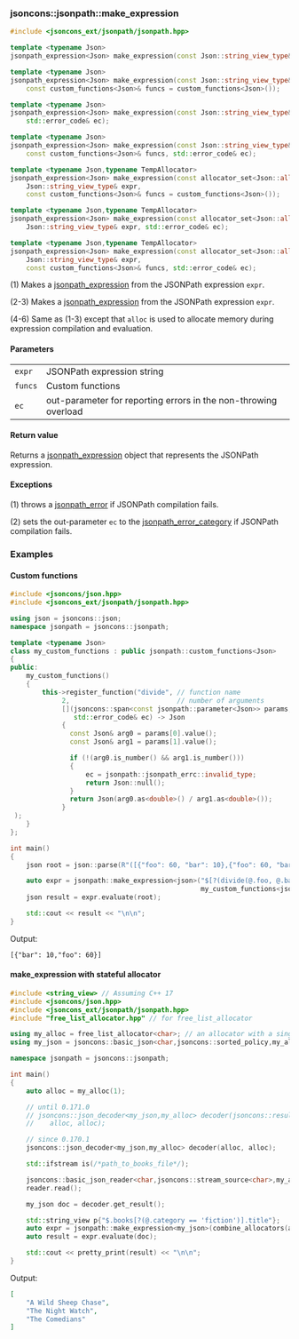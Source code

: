### jsoncons::jsonpath::make_expression

```cpp
#include <jsoncons_ext/jsonpath/jsonpath.hpp>
```

```cpp
template <typename Json>
jsonpath_expression<Json> make_expression(const Json::string_view_type& expr);      (until 0.164.0)
```
```cpp
template <typename Json>                                                           (1)
jsonpath_expression<Json> make_expression(const Json::string_view_type& expr,
    const custom_functions<Json>& funcs = custom_functions<Json>());                (since 0.164.0)
```
```cpp
template <typename Json>
jsonpath_expression<Json> make_expression(const Json::string_view_type& expr,
    std::error_code& ec);                                                       (2)
```
```cpp
template <typename Json>                                                           
jsonpath_expression<Json> make_expression(const Json::string_view_type& expr,
    const custom_functions<Json>& funcs, std::error_code& ec);                          (3) (since 0.164.0)
```
```cpp
template <typename Json,typename TempAllocator>                                              (4) (since 0.170.0)
jsonpath_expression<Json> make_expression(const allocator_set<Json::allocator_type,TempAllocator>& alloc_set, 
    Json::string_view_type& expr,
    const custom_functions<Json>& funcs = custom_functions<Json>());                
```
```cpp
template <typename Json,typename TempAllocator>                                              (5) (since 0.170.0)
jsonpath_expression<Json> make_expression(const allocator_set<Json::allocator_type,TempAllocator>& alloc_set, 
    Json::string_view_type& expr, std::error_code& ec);                
```
```cpp
template <typename Json,typename TempAllocator>                                              (6) (since 0.170.0)
jsonpath_expression<Json> make_expression(const allocator_set<Json::allocator_type,TempAllocator>& alloc_set, 
    Json::string_view_type& expr,
    const custom_functions<Json>& funcs, std::error_code& ec);                
```

(1) Makes a [jsonpath_expression](jsonpath_expression.md) from the JSONPath expression `expr`.

(2-3) Makes a [jsonpath_expression](jsonpath_expression.md) from the JSONPath expression `expr`.

(4-6) Same as (1-3) except that `alloc` is used to allocate memory during expression compilation and evaluation.

#### Parameters

<table>
  <tr>
    <td><code>expr</code></td>
    <td>JSONPath expression string</td> 
  </tr>
  <tr>
    <td><code>funcs</code></td>
    <td>Custom functions</td> 
  </tr>
  <tr>
    <td><code>ec</code></td>
    <td>out-parameter for reporting errors in the non-throwing overload</td> 
  </tr>
</table>

#### Return value

Returns a [jsonpath_expression](jsonpath_expression.md) object that represents the JSONPath expression.

#### Exceptions

(1) throws a [jsonpath_error](jsonpath_error.md) if JSONPath compilation fails.

(2) sets the out-parameter `ec` to the [jsonpath_error_category](jsonpath_errc.md) if JSONPath compilation fails. 

### Examples

#### Custom functions

```cpp
#include <jsoncons/json.hpp>
#include <jsoncons_ext/jsonpath/jsonpath.hpp>

using json = jsoncons::json;
namespace jsonpath = jsoncons::jsonpath;

template <typename Json>
class my_custom_functions : public jsonpath::custom_functions<Json>
{
public:
    my_custom_functions()
    {
        this->register_function("divide", // function name
             2,                           // number of arguments   
             [](jsoncons::span<const jsonpath::parameter<Json>> params, 
                std::error_code& ec) -> Json 
             {
               const Json& arg0 = params[0].value();    
               const Json& arg1 = params[1].value();    

               if (!(arg0.is_number() && arg1.is_number())) 
               {
                   ec = jsonpath::jsonpath_errc::invalid_type; 
                   return Json::null();
               }
               return Json(arg0.as<double>() / arg1.as<double>());
             }
 );
    }
};

int main()
{
    json root = json::parse(R"([{"foo": 60, "bar": 10},{"foo": 60, "bar": 5}])");

    auto expr = jsonpath::make_expression<json>("$[?(divide(@.foo, @.bar) == 6)]", 
                                                my_custom_functions<json>());
    json result = expr.evaluate(root);

    std::cout << result << "\n\n";
}
```
Output:
```
[{"bar": 10,"foo": 60}]
```

#### make_expression with stateful allocator

```cpp
#include <string_view> // Assuming C++ 17
#include <jsoncons/json.hpp>
#include <jsoncons_ext/jsonpath/jsonpath.hpp>
#include "free_list_allocator.hpp" // for free_list_allocator

using my_alloc = free_list_allocator<char>; // an allocator with a single-argument constructor
using my_json = jsoncons::basic_json<char,jsoncons::sorted_policy,my_alloc>;

namespace jsonpath = jsoncons::jsonpath;

int main()
{
    auto alloc = my_alloc(1);        

    // until 0.171.0    
    // jsoncons::json_decoder<my_json,my_alloc> decoder(jsoncons::result_allocator_arg, 
    //    alloc, alloc); 

    // since 0.170.1
    jsoncons::json_decoder<my_json,my_alloc> decoder(alloc, alloc); 

    std::ifstream is(/*path_to_books_file*/);

    jsoncons::basic_json_reader<char,jsoncons::stream_source<char>,my_alloc> reader(is, decoder, alloc);
    reader.read();

    my_json doc = decoder.get_result();

    std::string_view p{"$.books[?(@.category == 'fiction')].title"};
    auto expr = jsonpath::make_expression<my_json>(combine_allocators(alloc), p);  
    auto result = expr.evaluate(doc);

    std::cout << pretty_print(result) << "\n\n";
}
```
Output:
```json
[
    "A Wild Sheep Chase",
    "The Night Watch",
    "The Comedians"
]
```
